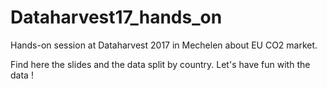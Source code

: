 # Dataharvest17_hands_on
Hands-on session at Dataharvest 2017 in Mechelen about EU CO2 market.

Find here the slides and the data split by country. Let's have fun with the data !
